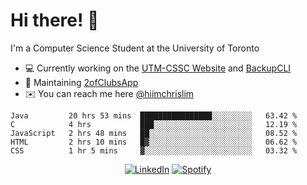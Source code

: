 # Hi there! 👋
I'm a Computer Science Student at the University of Toronto

- 💻 Currently working on the [UTM-CSSC Website](https://github.com/UTM-CSSC) and [BackupCLI](https://github.com/BackupHub/BackupCLI)
- 🔨 Maintaining [2ofClubsApp](https://github.com/2ofClubsApp)
- ✉️ You can reach me here [@hiimchrislim](mailto:hello@hiimchrislim.co)

<!--START_SECTION:waka-->
```text
Java         20 hrs 53 mins  ████████████████░░░░░░░░░   63.42 % 
C            4 hrs           ███░░░░░░░░░░░░░░░░░░░░░░   12.19 % 
JavaScript   2 hrs 48 mins   ██░░░░░░░░░░░░░░░░░░░░░░░   08.52 % 
HTML         2 hrs 10 mins   █▓░░░░░░░░░░░░░░░░░░░░░░░   06.62 % 
CSS          1 hr 5 mins     ▓░░░░░░░░░░░░░░░░░░░░░░░░   03.32 % 
```
<!--END_SECTION:waka-->

<div align="center">
<a href="https://www.linkedin.com/in/hiimchrislim" target="_blank"><img src="https://img.shields.io/badge/LinkedIn-%230077B5.svg?&style=flat-square&logo=linkedin&logoColor=white" alt="LinkedIn"></a>
<a href="https://open.spotify.com/user/clim1231" target="_blank"><img src="https://img.shields.io/badge/Spotify-%231ED760.svg?&style=flat-square&logo=spotify&logoColor=white" alt="Spotify"></a>

</div>
